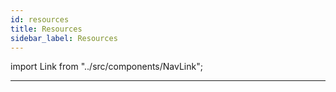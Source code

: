 ```yaml
---
id: resources
title: Resources
sidebar_label: Resources
---
```


import Link from "../src/components/NavLink";

<Link
    href="https://reactjs.org/docs/getting-started.html"
    logo="/img/logo-react.svg"
    title="React"
    descr="JS library for building interfaces in Quarkly projects"
/>

<Link
    href="https://styled-components.com/docs"
    logo="/img/logo-styled-components.png"
    title="Styled Components"
    descr="Used for styling components"
/>

<Link
    href="https://atomize.quarkly.io/docs"
    logo="/img/logo-atomize.svg"
    title="Atomize"
    descr="Used for styling components, setting styles to breakpoints and effects"
/>

<Link
    href="https://nodejs.org/en/docs/"
    logo="/img/logo-nodejs.svg"
    title="Node.js"
    descr="Node.js is a JavaScript runtime built on Chrome's V8 JavaScript engine"
/>

<Link
    href="https://www.gatsbyjs.com/docs/"
    logo="/img/logo-gatsby.svg"
    title="Gatsby"
    descr="Optimizes and organizes the project as a modern website"
/>

<Link
    href="https://create-react-app.dev/docs/getting-started"
    logo="/img/logo-cra.svg"
    title="Create React App"
    descr="Optimizes and organizes the project as an application"
/>

<Link
    href="https://docs.netlify.com/"
    logo="/img/logo-netlify.svg"
    title="Netlify"
    descr="Collects and publishes the project"
/>

---
